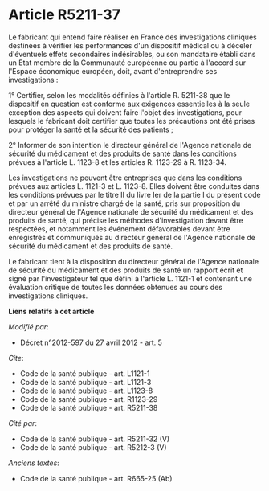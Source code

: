 # Article R5211-37

Le fabricant qui entend faire réaliser en France des investigations cliniques destinées à vérifier les performances d'un
dispositif médical ou à déceler d'éventuels effets secondaires indésirables, ou son mandataire établi dans un Etat membre de
la Communauté européenne ou partie à l'accord sur l'Espace économique européen, doit, avant d'entreprendre ses
investigations : 

1° Certifier, selon les modalités définies à l'article R. 5211-38 que le dispositif en question est conforme aux exigences
essentielles à la seule exception des aspects qui doivent faire l'objet des investigations, pour lesquels le fabricant doit
certifier que toutes les précautions ont été prises pour protéger la santé et la sécurité des patients ; 

2° Informer de son intention le directeur général de l'Agence nationale de sécurité du médicament et des produits de santé
dans les conditions prévues à l'article L. 1123-8 et les articles R. 1123-29 à R. 1123-34. 

Les investigations ne peuvent être entreprises que dans les conditions prévues aux articles L. 1121-3 et L. 1123-8. Elles
doivent être conduites dans les conditions prévues par le titre II du livre Ier de la partie I du présent code et par un
arrêté du ministre chargé de la santé, pris sur proposition du directeur général de l'Agence nationale de sécurité du
médicament et des produits de santé, qui précise les méthodes d'investigation devant être respectées, et notamment les
événement défavorables devant être enregistrés et communiqués au directeur général de l'Agence nationale de sécurité du
médicament et des produits de santé. 

Le fabricant tient à la disposition du directeur général de l'Agence nationale de sécurité du médicament et des produits de
santé un rapport écrit et signé par l'investigateur tel que défini à l'article L. 1121-1 et contenant une évaluation critique
de toutes les données obtenues au cours des investigations cliniques.

**Liens relatifs à cet article**

_Modifié par_:

  - Décret n°2012-597 du 27 avril 2012 - art. 5

_Cite_:

  - Code de la santé publique - art. L1121-1
  - Code de la santé publique - art. L1121-3
  - Code de la santé publique - art. L1123-8
  - Code de la santé publique - art. R1123-29
  - Code de la santé publique - art. R5211-38

_Cité par_:

  - Code de la santé publique - art. R5211-32 (V)
  - Code de la santé publique - art. R5212-3 (V)

_Anciens textes_:

  - Code de la santé publique - art. R665-25 (Ab)

